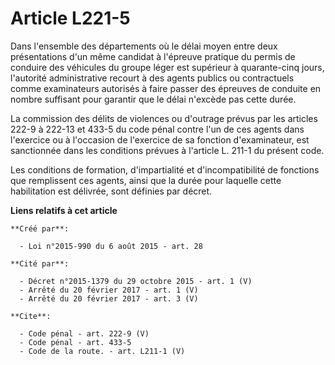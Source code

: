 # Article L221-5

Dans l'ensemble des départements où le délai moyen entre deux présentations d'un même candidat à l'épreuve pratique du permis
de conduire des véhicules du groupe léger est supérieur à quarante-cinq jours, l'autorité administrative recourt à des agents
publics ou contractuels comme examinateurs autorisés à faire passer des épreuves de conduite en nombre suffisant pour
garantir que le délai n'excède pas cette durée. 

La commission des délits de violences ou d'outrage prévus par les articles 222-9 à 222-13 et 433-5 du code pénal contre l'un
de ces agents dans l'exercice ou à l'occasion de l'exercice de sa fonction d'examinateur, est sanctionnée dans les conditions
prévues à l'article L. 211-1 du présent code. 

Les conditions de formation, d'impartialité et d'incompatibilité de fonctions que remplissent ces agents, ainsi que la durée
pour laquelle cette habilitation est délivrée, sont définies par décret.

**Liens relatifs à cet article**

	**Créé par**:

	  - Loi n°2015-990 du 6 août 2015 - art. 28

	**Cité par**:

	  - Décret n°2015-1379 du 29 octobre 2015 - art. 1 (V)
	  - Arrêté du 20 février 2017 - art. 1 (V)
	  - Arrêté du 20 février 2017 - art. 3 (V)

	**Cite**:

	  - Code pénal - art. 222-9 (V)
	  - Code pénal - art. 433-5
	  - Code de la route. - art. L211-1 (V)
